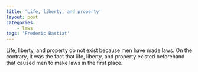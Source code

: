 ```yaml
---
title: 'Life, liberty, and property'
layout: post
categories:
    - laws
tags: 'Frederic Bastiat'
---
```


Life, liberty, and property do not exist because men have made laws. On the contrary, it was the fact that life, liberty, and property existed beforehand that caused men to make laws in the first place.